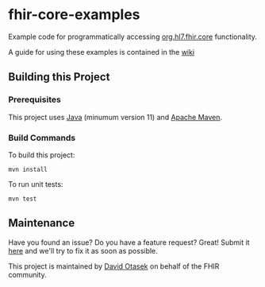 <!---
 ____________________
|                    |
|  N  O  T  I  C  E  |
|____________________|

Please maintain this README.md as a linkable document, as other documentation may link back to it. The following sections should appear consistently in all updates to this document to maintain linkability:

## Building this Project
## Maintenance

--->

# fhir-core-examples

Example code for programmatically accessing [org.hl7.fhir.core][Link-CoreLibraryGithub] functionality.

A guide for using these examples is contained in the [wiki][Link-GithubWiki]

## Building this Project

### Prerequisites

This project uses [Java](https://www.java.com) (minumum version 11) and [Apache Maven](http://maven.apache.org).

### Build Commands

To build this project:

```
mvn install
```

To run unit tests:

```
mvn test
```

## Maintenance

Have you found an issue? Do you have a feature request? Great! Submit it [here][Link-GithubIssues] and we'll try to fix it as soon as possible.

This project is maintained by [David Otasek][Link-davidGithub] on behalf of the FHIR community.


[Link-ConfluenceValidator]: https://confluence.hl7.org/display/FHIR/Using+the+FHIR+Validator

[Link-davidGithub]: https://github.com/dotasek
[Link-GithubIssues]: https://github.com/dotasek/fhir-core-examples/issues
[Link-GithubWiki]: https://github.com/dotasek/fhir-core-examples/wiki
[Link-coreLibraryGithub]: https://github.com/hapifhir/org.hl7.fhir.core
